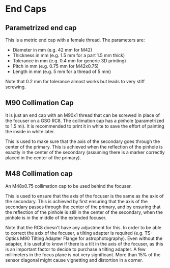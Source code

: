 # End Caps

## Parametrized end cap

This is a metric end cap with a female thread. The parameters are:

- Diameter in mm (e.g. 42 mm for M42)
- Thickness in mm (e.g. 1.5 mm for a part 1.5 mm thick)
- Tolerance in mm (e.g. 0.4 mm for generic 3D printing)
- Pitch in mm (e.g. 0.75 mm for M42x0.75)
- Length in mm (e.g. 5 mm for a thread of 5 mm)

Note that 0.2 mm for tolerance almost works but leads to very stiff screwing.

## M90 Collimation Cap

It is just an end cap with an M90x1 thread that can be screwed in place of the focuser on a GSO RC8.
The collimation cap has a pinhole (parametrized to 1.5 mi). It is recommended to print it in white to save the effort of
painting the inside in white later.

This is used to make sure that the axis of the secondary goes through the center of the primary. This is achieved when
the reflection of the pinhole is exactly in the center of the secondary (assuming there is a marker correctly placed in
the center of the primary).

## M48 Collimation cap

An M48x0.75 collimation cap to be used behind the focuser.

This is used to ensure that the axis of the focuser is the same as the axix of the secondary. This is achieved by first
ensuring that the axis of the secondary passes through the center of the primary, and by ensuring that the reflection of
the pinhole is still in the center of the secondary, when the pinhole is in the middle of the extended focuser.

Note that the RC8 doesn't have any adjustment for this. In order to be able to correct the axix of the focuser, a
tilting adapter is required (e.g. TS-Optics M90 Tilting Adapter Flange for astrophotography). Even without the adapter,
it is useful to know if there is a tilt in the axis of the focuser, as this is an important factor to decide to
purchase a tilting adapter. A few millimeters in the focus plane is not very significant. More than 15% of the sensor
diagonal might cause vignetting and distortion in a corner.
